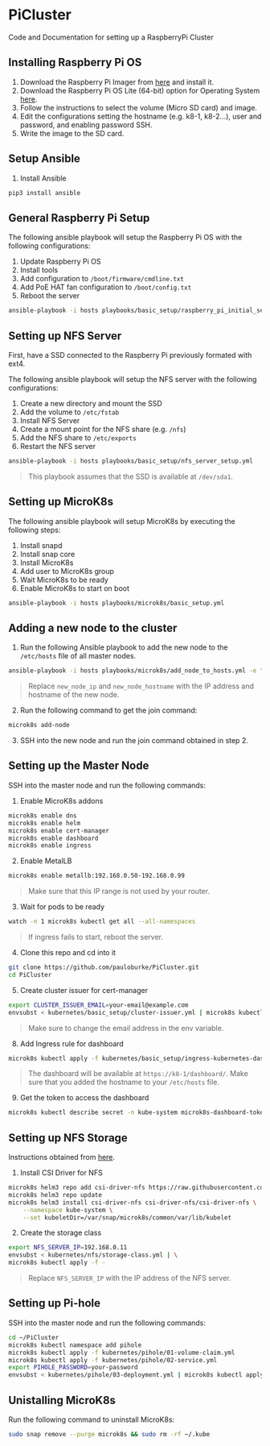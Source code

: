 # PiCluster

Code and Documentation for setting up a RaspberryPi Cluster


## Installing Raspberry Pi OS

1. Download the Raspberry Pi Imager from [here](https://www.raspberrypi.org/software/) and install it.
2. Download the Raspberry Pi OS Lite (64-bit) option for Operating System [here](https://www.raspberrypi.com/software/operating-systems/).
3. Follow the instructions to select the volume (Micro SD card) and image.
4. Edit the configurations setting the hostname (e.g. k8-1, k8-2...), user and password, and enabling password SSH.
5. Write the image to the SD card.

## Setup Ansible

1. Install Ansible
```bash
pip3 install ansible
```

## General Raspberry Pi Setup

The following ansible playbook will setup the Raspberry Pi OS with the following configurations:
1. Update Raspberry Pi OS
2. Install tools
3. Add configuration to `/boot/firmware/cmdline.txt`
4. Add PoE HAT fan configuration to `/boot/config.txt`
5. Reboot the server

```bash
ansible-playbook -i hosts playbooks/basic_setup/raspberry_pi_initial_setup.yml
```

## Setting up NFS Server

First, have a SSD connected to the Raspberry Pi previously formated with ext4.

The following ansible playbook will setup the NFS server with the following configurations:

1. Create a new directory and mount the SSD
2. Add the volume to `/etc/fstab`
3. Install NFS Server
4. Create a mount point for the NFS share (e.g. `/nfs`)
5. Add the NFS share to `/etc/exports`
6. Restart the NFS server

```bash
ansible-playbook -i hosts playbooks/basic_setup/nfs_server_setup.yml
```
> This playbook assumes that the SSD is available at `/dev/sda1`.

## Setting up MicroK8s

The following ansible playbook will setup MicroK8s by executing the following steps:

1. Install snapd
2. Install snap core
3. Install MicroK8s
4. Add user to MicroK8s group
5. Wait MicroK8s to be ready
6. Enable MicroK8s to start on boot

```bash
ansible-playbook -i hosts playbooks/microk8s/basic_setup.yml
```

## Adding a new node to the cluster

1. Run the following Ansible playbook to add the new node to the `/etc/hosts` file of all master nodes.

```bash
ansible-playbook -i hosts playbooks/microk8s/add_node_to_hosts.yml -e "new_node_ip=192.168.0.11 new_node_hostname=k8-1"
```
> Replace `new_node_ip` and `new_node_hostname` with the IP address and hostname of the new node.

2. Run the following command to get the join command:
```bash
microk8s add-node
```

3. SSH into the new node and run the join command obtained in step 2.

## Setting up the Master Node

SSH into the master node and run the following commands:

1. Enable MicroK8s addons
```bash
microk8s enable dns 
microk8s enable helm
microk8s enable cert-manager
microk8s enable dashboard
microk8s enable ingress
```

2. Enable MetalLB
```bash
microk8s enable metallb:192.168.0.50-192.168.0.99
```
> Make sure that this IP range is not used by your router.

3. Wait for pods to be ready
```bash
watch -n 1 microk8s kubectl get all --all-namespaces
```
> If ingress fails to start, reboot the server.

4. Clone this repo and cd into it
```bash
git clone https://github.com/pauloburke/PiCluster.git
cd PiCluster
```

5. Create cluster issuer for cert-manager
```bash
export CLUSTER_ISSUER_EMAIL=your-email@example.com
envsubst < kubernetes/basic_setup/cluster-issuer.yml | microk8s kubectl apply -f -
```
> Make sure to change the email address in the env variable.

8. Add Ingress rule for dashboard
```bash
microk8s kubectl apply -f kubernetes/basic_setup/ingress-kubernetes-dashboard.yml
```
> The dashboard will be available at `https://k8-1/dashboard/`. Make sure that you added the hostname to your `/etc/hosts` file.

9. Get the token to access the dashboard
```bash
microk8s kubectl describe secret -n kube-system microk8s-dashboard-token
```

## Setting up NFS Storage

Instructions obtained from [here](https://microk8s.io/docs/nfs).

1. Install CSI Driver for NFS
```bash
microk8s helm3 repo add csi-driver-nfs https://raw.githubusercontent.com/kubernetes-csi/csi-driver-nfs/master/charts
microk8s helm3 repo update
microk8s helm3 install csi-driver-nfs csi-driver-nfs/csi-driver-nfs \
    --namespace kube-system \
    --set kubeletDir=/var/snap/microk8s/common/var/lib/kubelet
```

2. Create the storage class
```bash
export NFS_SERVER_IP=192.168.0.11
envsubst < kubernetes/nfs/storage-class.yml | \
microk8s kubectl apply -f -
```
> Replace `NFS_SERVER_IP` with the IP address of the NFS server.

## Setting up Pi-hole

SSH into the master node and run the following commands:

```bash
cd ~/PiCluster
microk8s kubectl namespace add pihole
microk8s kubectl apply -f kubernetes/pihole/01-volume-claim.yml
microk8s kubectl apply -f kubernetes/pihole/02-service.yml
export PIHOLE_PASSWORD=your-password
envsubst < kubernetes/pihole/03-deployment.yml | microk8s kubectl apply -f -
```

## Unistalling MicroK8s

Run the following command to uninstall MicroK8s:
```bash
sudo snap remove --purge microk8s && sudo rm -rf ~/.kube
```

